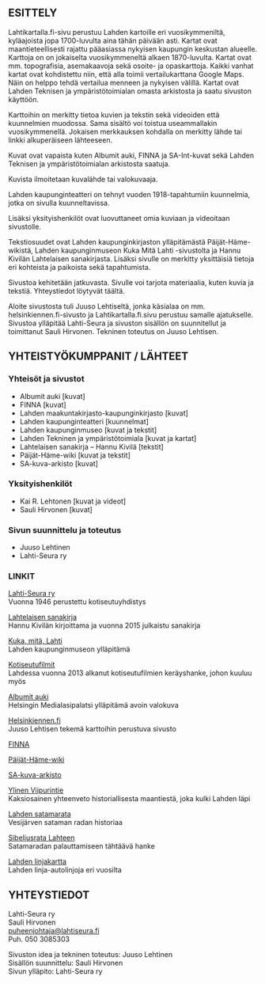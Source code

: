 ## ESITTELY

Lahtikartalla.fi-sivu perustuu Lahden kartoille eri vuosikymmeniltä, kyläajoista
jopa 1700-luvulta aina tähän päivään asti. Kartat ovat maantieteellisesti rajattu
pääasiassa nykyisen kaupungin keskustan alueelle. Karttoja on on jokaiselta vuosikymmeneltä
alkaen 1870-luvulta. Kartat ovat mm. topografisia, asemakaavoja sekä osoite-
ja opaskarttoja. Kaikki vanhat kartat ovat kohdistettu niin, että alla toimii
vertailukarttana Google Maps. Näin on helppo tehdä vertailua menneen ja nykyisen välillä.
Kartat ovat Lahden Teknisen ja ympäristötoimialan omasta arkistosta
ja saatu sivuston käyttöön.

Karttoihin on merkitty tietoa kuvien ja tekstin sekä videoiden että kuunnelmien muodossa.
Sama sisältö voi toistua useammallakin vuosikymmenellä. Jokaisen merkkauksen kohdalla on
merkitty lähde tai linkki alkuperäiseen lähteeseen.

Kuvat ovat vapaista kuten Albumit auki, FINNA ja SA-Int-kuvat sekä Lahden Teknisen
ja ympäristötoimialan arkistosta saatuja.

Kuvista ilmoitetaan kuvalähde tai valokuvaaja.

Lahden kaupunginteatteri on tehnyt vuoden 1918-tapahtumiin kuunnelmia,
jotka on sivulla kuunneltavissa.

Lisäksi yksityishenkilöt ovat luovuttaneet omia kuviaan ja videoitaan sivustolle.

Tekstiosuudet ovat Lahden kaupunginkirjaston ylläpitämästä Päijät-Häme-wikistä,
Lahden kaupunginmuseon Kuka Mitä Lahti -sivustolta ja Hannu Kivilän Lahtelaisen
sanakirjasta. Lisäksi sivulle on merkitty yksittäisiä tietoja eri kohteista ja
paikoista sekä tapahtumista.

Sivustoa kehitetään jatkuvasta. Sivulle voi tarjota materiaalia, kuten kuvia ja tekstiä.
Yhteystiedot löytyvät täältä.

Aloite sivustosta tuli Juuso Lehtiseltä, jonka käsialaa on mm. helsinkiennen.fi-sivusto
ja Lahtikartalla.fi.sivu perustuu samalle ajatukselle. Sivustoa ylläpitää Lahti-Seura ja
sivuston sisällön on suunnitellut ja toimittanut Sauli Hirvonen.
Tekninen toteutus on Juuso Lehtisen.

## YHTEISTYÖKUMPPANIT / LÄHTEET

### Yhteisöt ja sivustot

* Albumit auki [kuvat]
* FINNA [kuvat]
* Lahden maakuntakirjasto-kaupunginkirjasto [kuvat]
* Lahden kaupunginteatteri [kuunnelmat]
* Lahden kaupunginmuseo [kuvat ja tekstit]
* Lahden Tekninen ja ympäristötoimiala [kuvat ja kartat]
* Lahtelaisen sanakirja – Hannu Kivilä [tekstit]
* Päijät-Häme-wiki [kuvat ja tekstit]
* SA-kuva-arkisto [kuvat]

### Yksityishenkilöt

* Kai R. Lehtonen [kuvat ja videot]
* Sauli Hirvonen [kuvat]

### Sivun suunnittelu ja toteutus

* Juuso Lehtinen
* Lahti-Seura ry

### LINKIT

[Lahti-Seura ry](http://www.lahtiseura.fi/)<br>
Vuonna 1946 perustettu kotiseutuyhdistys

[Lahtelaisen sanakirja](http://www.lahtiseura.fi/julkaisut/hannu-kivila-lahtelaisen-sanakirja/)<br>
Hannu Kivilän kirjoittama ja vuonna 2015 julkaistu sanakirja

[Kuka, mitä, Lahti](http://www.lahdenmuseot.fi/kuka-mita-lahti/etusivu/)<br>
Lahden kaupunginmuseon ylläpitämä

[Kotiseutufilmit](http://kinoiiris.com/elokuvakeskus/lahti-filmit/)<br>
Lahdessa vuonna 2013 alkanut kotiseutufilmien keräyshanke, johon kuuluu myös

[Albumit auki](https://albumitauki.fi/group/lahti)<br>
Helsingin Medialasipalatsi ylläpitämä avoin valokuva

[Helsinkiennen.fi](http://www.helsinkiennen.fi)<br>
Juuso Lehtisen tekemä karttoihin perustuva sivusto

[FINNA](https://www.finna.fi/)

[Päijät-Häme-wiki](http://www.paijat-hamewiki.fi/)

[SA-kuva-arkisto](http://sa-kuva.fi/)

[Ylinen Viipurintie](http://www.lahenlehti.net/?p=7762)<br>
Kaksiosainen yhteenveto historiallisesta maantiestä, joka kulki Lahden läpi

[Lahden satamarata](http://www.lahenlehti.net/?p=6128)<br>
Vesijärven sataman radan historiaa

[Sibeliusrata Lahteen](http://www.topparoikka.net/mytajaisten-varikko/sibeliusrata-lahteen/)<br>
Satamaradan palauttamiseen tähtäävä hanke

[Lahden linjakartta](https://www.google.com/maps/d/viewer?mid=12CifqxeYSh8vvk2hfXl1CoA8pVI&ll=60.970186494847795%2C25.666594499999974&z=10)<br>
Lahden linja-autolinjoja eri vuosilta

## YHTEYSTIEDOT

Lahti-Seura ry <br>
Sauli Hirvonen <br>
puheenjohtaja@lahtiseura.fi <br>
Puh. 050 3085303 <br>

Sivuston idea ja tekninen toteutus: Juuso Lehtinen <br>
Sisällön suunnittelu: Sauli Hirvonen <br>
Sivun ylläpito: Lahti-Seura ry <br>
